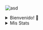 ###
![asd](https://media1.tenor.com/images/546fa09f8d029f48a2e404e2e92d845e/tenor.gif?itemid=15692366)
<details>
<summary>Bienvenido! 👋</summary>
  
- 📝 Actualmente estudiando Ingeniería en Informática en Universidad de Mendoza.
- 🌱 Aprendiendo C#, mejorando en CSS/Sass, MySQL/Sequelize, Front-End JS.
- 🌍 Desarrollando mi página web. https://LisandroB.github.io.
- 📨 Mi contacto: brasolinlisandro0@gmail.com -- lisandrobrasolin@gmail.com.
</details>

<details>
<summary>Mis Stats</summary>

![Lisandro's GitHub stats](https://github-readme-stats.vercel.app/api/?username=lisandrob&theme=dark)

![Lisandro's GitHub stats](https://github-readme-stats.vercel.app/api/top-langs/?username=lisandrob&layout=compact&theme=dark)


</details>  



<!--
**LisandroB/LisandroB** is a ✨ _special_ ✨ repository because its `README.md` (this file) appears on your GitHub profile.

